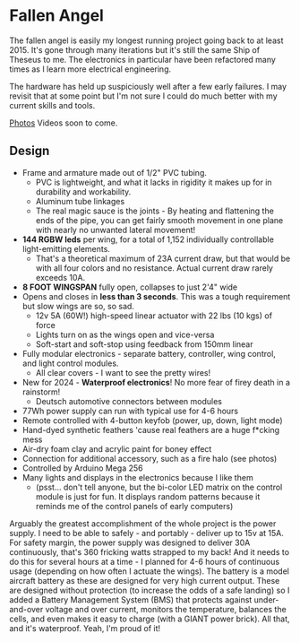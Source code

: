 # Fallen Angel

The fallen angel is easily my longest running project going back to at least 2015. It's gone through many iterations but it's still the same Ship of Theseus to me. The electronics in particular have been refactored many times as I learn more electrical engineering.

The hardware has held up suspiciously well after a few early failures. I may revisit that at some point but I'm not sure I could do much better with my current skills and tools.

[Photos](https://photos.app.goo.gl/zDN6f2SJvbBqM53Y8) Videos soon to come.

## Design

* Frame and armature made out of 1/2" PVC tubing.
  * PVC is lightweight, and what it lacks in rigidity it makes up for in durability and workability.
  * Aluminum tube linkages
  * The real magic sauce is the joints - By heating and flattening the ends of the pipe, you can get fairly smooth movement in one plane with nearly no unwanted lateral movement!
* **144 RGBW leds** per wing, for a total of 1,152 individually controllable light-emitting elements.
  * That's a theoretical maximum of 23A current draw, but that would be with all four colors and no resistance. Actual current draw rarely exceeds 10A.
* **8 FOOT WINGSPAN** fully open, collapses to just 2'4" wide
* Opens and closes in **less than 3 seconds**. This was a tough requirement but slow wings are so, so sad.
  * 12v 5A (60W!) high-speed linear actuator with 22 lbs (10 kgs) of force
  * Lights turn on as the wings open and vice-versa
  * Soft-start and soft-stop using feedback from 150mm linear 
* Fully modular electronics - separate battery, controller, wing control, and light control modules.
  * All clear covers - I want to see the pretty wires!
* New for 2024 - **Waterproof electronics**! No more fear of firey death in a rainstorm!
  * Deutsch automotive connectors between modules
* 77Wh power supply can run with typical use for 4-6 hours
* Remote controlled with 4-button keyfob (power, up, down, light mode)
* Hand-dyed synthetic feathers 'cause real feathers are a huge f*cking mess
* Air-dry foam clay and acrylic paint for boney effect
* Connection for additional accessory, such as a fire halo (see photos)
* Controlled by Arduino Mega 256
* Many lights and displays in the electronics because I like them
  * (psst... don't tell anyone, but the bi-color LED matrix on the control module is just for fun. It displays random patterns because it reminds me of the control panels of early computers)
 
Arguably the greatest accomplishment of the whole project is the power supply. I need to be able to safely - and portably - deliver up to 15v at 15A.
For safety margin, the power supply was designed to deliver 30A continuously, that's 360 fricking watts strapped to my back!
And it needs to do this for several hours at a time - I planned for 4-6 hours of continuous usage (depending on how often I actuate the wings).
The battery is a model aircraft battery as these are designed for very high current output. These are designed without protection (to increase the odds of a safe landing) so I added a Battery Management System (BMS) that protects against under-and-over voltage and over current, monitors the temperature, balances the cells, and even makes it easy to charge (with a GIANT power brick).
All that, and it's waterproof. Yeah, I'm proud of it!
